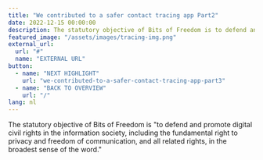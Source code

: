 ```yaml
---
title: "We contributed to a safer contact tracing app Part2"
date: 2022-12-15 00:00:00
description: The statutory objective of Bits of Freedom is to defend and promote digital civil rights in the information society, including the fundamental right to privacy and freedom of communication, and all related rights, in the broadest sense of the word.
featured_image: "/assets/images/tracing-img.png"
external_url:
  url: "#"
  name: "EXTERNAL URL"
button:
  - name: "NEXT HIGHLIGHT"
    url: "we-contributed-to-a-safer-contact-tracing-app-part3"
  - name: "BACK TO OVERVIEW"
    url: "/"
lang: nl
---
```


The statutory objective of Bits of Freedom is "to defend and promote digital civil rights in the information society, including the fundamental right to privacy and freedom of communication, and all related rights, in the broadest sense of the word."